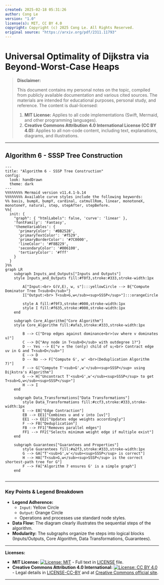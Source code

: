 ```yaml
---
created: 2025-02-18 05:31:26
author: Cong Le
version: "1.0"
license(s): MIT, CC BY 4.0
copyright: Copyright (c) 2025 Cong Le. All Rights Reserved.
original source: "https://arxiv.org/pdf/2311.11793"
---
```




# Universal Optimality of Dijkstra via Beyond-Worst-Case Heaps
> **Disclaimer:**
>
> This document contains my personal notes on the topic,
> compiled from publicly available documentation and various cited sources.
> The materials are intended for educational purposes, personal study, and reference.
> The content is dual-licensed:
> 1. **MIT License:** Applies to all code implementations (Swift, Mermaid, and other programming languages).
> 2. **Creative Commons Attribution 4.0 International License (CC BY 4.0):** Applies to all non-code content, including text, explanations, diagrams, and illustrations.
---


## Algorithm 6 - SSSP Tree Construction



```mermaid
---
title: "Algorithm 6 - SSSP Tree Construction"
config:
  look: handDrawn
  theme: dark
---
%%%%%%%% Mermaid version v11.4.1-b.14
%%%%%%%% Available curve styles include the following keywords:
%% basis, bumpX, bumpY, cardinal, catmullRom, linear, monotoneX, monotoneY, natural, step, stepAfter, stepBefore.
%%{
  init: {
    "graph": { "htmlLabels": false, 'curve': 'linear' },
    'fontFamily': 'Fantasy',
    'themeVariables': {
      'primaryColor': '#BB2528',
      'primaryTextColor': '#f529',
      'primaryBorderColor': '#7C0000',
      'lineColor': '#F8B229',
      'secondaryColor': '#006100',
      'tertiaryColor': '#fff'
    }
  }
}%%
graph LR
    subgraph Inputs_and_Outputs["Inputs and Outputs"]
    style Inputs_and_Outputs fill:#f0f3,stroke:#333,stroke-width:1px

        A["Input:<br> G(V,E), w, s"]:::yellowCircle --> B{"Compute Dominator Tree T<sub>D</sub>"}
        I["Output:<br> T<sub>G,w</sub><sup>SSSP</sup>"]:::orangeCircle

        style A fill:#f9f3,stroke:#000,stroke-width:1px
        style I fill:#f635,stroke:#000,stroke-width:1px
    end

    subgraph Core_Algorithm["Core Algorithm"]
    style Core_Algorithm fill:#afa3,stroke:#333,stroke-width:1px
        
        B --> C["Drop edges against dominance<br>(uv where v dominates u)"]
        C --> D{"Any node in T<sub>D</sub> with outdegree 1?"}
        D -- Yes --> E["v = the (only) child of u;<br> Contract edge uv in G and T<sub>D</sub>"]
        E --> D
        D -- No --> F["Compute G', w' <br>(Deduplication Algorithm 7)"]
        F --> G["Compute T'<sub>G',w'</sub><sup>SSSP</sup> using Dijkstra's Algorithm"]
        G --> H["Uncontract T'<sub>G',w'</sub><sup>SSSP</sup> to get T<sub>G,w</sub><sup>SSSP</sup>"]
        H --> I
    end

    subgraph Data_Transformations["Data Transformations"]
        style Data_Transformations fill:#ccf3,stroke:#333,stroke-width:1px
        E --> EB["Edge Contraction"]
        EB --> EE1["Combines u and v into [uv]"]
        EE1 --> EE2["Updates edge weights accordingly"]
        F --> FB["Deduplication"]
        FB --> FF1["Removes parallel edges"]
        FF1 --> FF2["Selects minimum weight edge if multiple exist"]
    end

    subgraph Guarantees["Guarantees and Properties"]
        style Guarantees fill:#a2f3,stroke:#333,stroke-width:1px
        G --> GA["T'<sub>G',w'</sub><sup>SSSP</sup> is correct"]
        H --> HA["T<sub>G,w</sub><sup>SSSP</sup> is the correct shortest-path tree for G"]
        F --> FA["Algorithm 7 ensures G' is a simple graph"]
    end
    
```

----

### Key Points & Legend Breakdown

*   **Legend Adherence:**
    *   `Input`:  Yellow Circle
    *   `Output`: Orange Circle
    *   Operations and processes use standard node styles.
*   **Data Flow:**  The diagram clearly illustrates the sequential steps of the algorithm.
*   **Modularity:**  The subgraphs organize the steps into logical blocks (Inputs/Outputs, Core Algorithm, Data Transformations, Guarantees).




---
**Licenses:**

- **MIT License:**  [![License: MIT](https://img.shields.io/badge/License-MIT-yellow.svg)](LICENSE) - Full text in [LICENSE](LICENSE) file.
- **Creative Commons Attribution 4.0 International:** [![License: CC BY 4.0](https://licensebuttons.net/l/by/4.0/88x31.png)](LICENSE-CC-BY) - Legal details in [LICENSE-CC-BY](LICENSE-CC-BY) and at [Creative Commons official site](http://creativecommons.org/licenses/by/4.0/).

---